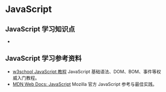 # JavaScript

## JavaScript 学习知识点

- 

## JavaScript 学习参考资料

- [w3school JavaScript 教程](https://www.w3school.com.cn/js/index.asp)
  JavaScript 基础语法、DOM、BOM、事件等权威入门教程。
- [MDN Web Docs: JavaScript](https://developer.mozilla.org/zh-CN/docs/Web/JavaScript)
  Mozilla 官方 JavaScript 参考与最佳实践。